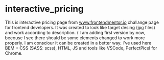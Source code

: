 # interactive_pricing
This is interactive pricing page from www.frontendmentor.io challange page for frontend developers. It was created to look like target desing (jpg files) and work according to description. / I am adding first version by now, becouse I see there should be some elements changed to work more properly. I am consciour it can be created in a better way.
I've used here BEM + CSS (SASS: scss), HTML, JS and tools like VSCode, PerfectPicel for Chrome.
